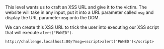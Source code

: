 This level wants us to craft an XSS URL and give it to the victim. The website will take in any input, put it into a URL parameter called `msg` and display the URL parameter `msg` onto the DOM.

We can create this XSS URL to trick the user into executing our XSS script that will execute `alert("PWNED")`.

```
http://challenge.localhost:80/?msg=<script>alert('PWNED')</script>
```